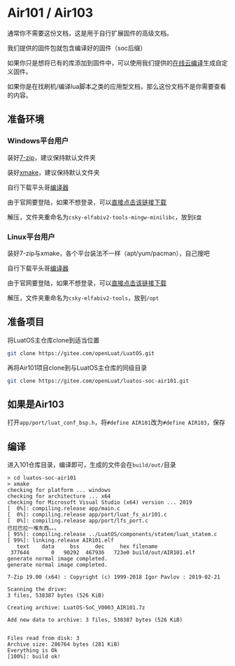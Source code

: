 # Air101 / Air103

通常你不需要这份文档，这是用于自行扩展固件的高级文档。

我们提供的固件包就包含编译好的固件（soc后缀）

如果你只是想将已有的库添加到固件中，可以使用我们提供的[在线云编译](https://doc.openluat.com/article/3639)生成自定义固件。

如果你是在找刷机/编译lua脚本之类的应用型文档，那么这份文档不是你需要查看的内容。

## 准备环境

### Windows平台用户

装好[7-zip](https://www.7-zip.org/)，建议保持默认文件夹

装好[xmake](https://github.com/xmake-io/xmake/releases)，建议保持默认文件夹

自行下载平头哥[编译器](https://occ.t-head.cn/community/download?id=3885366095506644992)

由于官网要登陆，如果不想登录，可以[直接点击该链接下载](https://occ-oss-prod.oss-cn-hangzhou.aliyuncs.com/resource/1356021/1619529033724/csky-elfabiv2-tools-mingw-minilibc-20210423.tar.gz)

解压，文件夹重命名为`csky-elfabiv2-tools-mingw-minilibc`，放到`E盘`

### Linux平台用户

装好7-zip与xmake，各个平台装法不一样（apt/yum/pacman），自己搜吧

自行下载平头哥[编译器](https://occ.t-head.cn/community/download?id=3885366095506644992)

由于官网要登陆，如果不想登录，可以[直接点击该链接下载](https://occ-oss-prod.oss-cn-hangzhou.aliyuncs.com/resource/1356021/1619529111421/csky-elfabiv2-tools-x86_64-minilibc-20210423.tar.gz)

解压，文件夹重命名为`csky-elfabiv2-tools`，放到`/opt`

## 准备项目

将LuatOS主仓库clone到适当位置

```sh
git clone https://gitee.com/openLuat/LuatOS.git
```

再将Air101项目clone到与LuatOS主仓库的同级目录

```sh
git clone https://gitee.com/openLuat/luatos-soc-air101.git
```

## 如果是Air103

打开`app/port/luat_conf_bsp.h`，将`#define AIR101`改为`#define AIR103`，保存

## 编译

进入101仓库目录，编译即可，生成的文件会在`build/out/`目录

```log
> cd luatos-soc-air101
> xmake
checking for platform ... windows
checking for architecture ... x64
checking for Microsoft Visual Studio (x64) version ... 2019
[  0%]: compiling.release app/main.c
[  0%]: compiling.release app/port/luat_fs_air101.c
[  0%]: compiling.release app/port/lfs_port.c
巴拉巴拉一堆东西。。。
[ 95%]: compiling.release ../LuatOS/components/statem/luat_statem.c
[ 99%]: linking.release AIR101.elf
   text    data     bss     dec     hex filename
 377644       0   90292  467936   723e0 build/out/AIR101.elf
generate normal image completed.
generate normal image completed.

7-Zip 19.00 (x64) : Copyright (c) 1999-2018 Igor Pavlov : 2019-02-21

Scanning the drive:
3 files, 538387 bytes (526 KiB)

Creating archive: LuatOS-SoC_V0003_AIR101.7z

Add new data to archive: 3 files, 538387 bytes (526 KiB)


Files read from disk: 3
Archive size: 286764 bytes (281 KiB)
Everything is Ok
[100%]: build ok!
```
